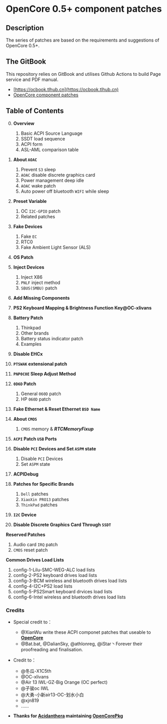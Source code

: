 # OpenCore 0.5+ component patches

## Description
The series of patches are based on the requirements and suggestions of OpenCore 0.5+.


## The GitBook
This repository relies on GitBook and utilises Github Actions to build Page service and PDF manual.

- [https://ocbook.tlhub.cn](https://ocbook.tlhub.cn)
- [OpenCore component patches](https://cdn.jsdelivr.net/gh/daliansky/OC-little/docs/OpenCore部件库.pdf)

## Table of Contents

0. **Overview**

   1. Basic ACPI Source Language
   2. SSDT load sequence
   3. ACPI form
   4. ASL-AML comparison table

1. **About `AOAC`**

   1. Prevent `S3` sleep
   2. `AOAC` disable discrete graphics card
   3. Power management deep idle
   4. `AOAC` wake patch
   5. Auto power off bluetooth `WIFI` while sleep

2. **Preset Variable**

   1. OC `I2C-GPIO` patch
   2. Related patches

3. **Fake Devices**

   1. Fake `EC`
   2. RTC0
   3. Fake Ambient Light Sensor (ALS)

4. **OS Patch**

5. **Inject Devices**

   1. Inject X86
   2. `PNLF` inject method
   3. `SBUS(SMBU)` patch

6. **Add Missing Components**

7. **PS2 Keyboard Mapping & Brightness Function Key@OC-xlivans**

8. **Battery Patch**

   1. Thinkpad
   2. Other brands
   3. Battery status indicator patch
   4. Examples

9.  **Disable EHCx**

10. **`PTSWAK` extensional patch**

11. **`PNP0C0E` Sleep Adjust Method**

12. **`0D6D` Patch**

    1. General `060D` patch
    2. HP `060D` patch

13. **Fake Ethernet & Reset Ethernet `BSD Name`**

14. **About `CMOS`**

    1. `CMOS` memory & ***RTCMemoryFixup***

15. **`ACPI` Patch `USB` Ports**

16. **Disable `PCI` Devices and Set `ASPM` state**
    1. Disable `PCI` Devices
    2. Set `ASPM` state

17. **ACPIDebug**

18. **Patches for Specific Brands**

    1. `Dell` patches
    2. `XiaoXin PRO13` patches
    3. `ThinkPad` patches

19. **`I2C` Device**

20. **Disable Discrete Graphics Card Through `SSDT`**

**Reserved Patches**

   1. Audio card `IRQ` patch
   2. `CMOS` reset patch

**Common Drives Load Lists**

   1. config-1-Lilu-SMC-WEG-ALC load lists
   2. config-2-PS2 keyboard drives load lists
   3. config-3-BCM wireless and bluetooth drives load lists
   4. config-4-I2C+PS2 load lists
   5. config-5-PS2Smart keyboard drvices load lists
   6. config-6-Intel wireless and bluetooth drives load lists

### Credits

- Special credit to：
  - @XianWu write these ACPI componet patches that useable to **[OpenCore](https://github.com/acidanthera/OpenCorePkg)** 
  - @Bat.bat, @DalianSky, @athlonreg, @iStar丶Forever their proofreading and finalisation.

- Credit to：
  - @冬瓜-X1C5th
  - @OC-xlivans
  - @Air 13 IWL-GZ-Big Orange (OC perfect)
  - @子骏oc IWL
  - @大勇-小新air13-OC-划水小白
  - @xjn819
  - ......

- **Thanks for [Acidanthera](https://github.com/acidanthera) maintaining [OpenCorePkg](https://github.com/acidanthera/OpenCorePkg)**
